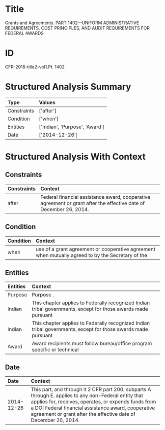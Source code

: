 # Title

 Grants and Agreements. PART 1402—UNIFORM ADMINISTRATIVE REQUIREMENTS, COST PRINCIPLES, AND AUDIT REQUIREMENTS FOR FEDERAL AWARDS


# ID

 CFR-2018-title2-vol1.Pt. 1402


# Structured Analysis Summary

| Type        | Values                         |
|:------------|:-------------------------------|
| Constraints | ['after']                      |
| Condition   | ['when']                       |
| Entities    | ['Indian', 'Purpose', 'Award'] |
| Date        | ['2014-12-26']                 |


# Structured Analysis With Context

 


## Constraints

| Constraints   | Context                                                                                                            |
|:--------------|:-------------------------------------------------------------------------------------------------------------------|
| after         | Federal financial assistance award, cooperative agreement or grant after  the effective date of December 26, 2014. |


## Condition

| Condition   | Context                                                                                           |
|:------------|:--------------------------------------------------------------------------------------------------|
| when        | use of a grant agreement or cooperative agreement when mutually agreed to by the Secretary of the |


## Entities

| Entities   | Context                                                                                                        |
|:-----------|:---------------------------------------------------------------------------------------------------------------|
| Purpose    | Purpose .                                                                                                      |
| Indian     | This chapter applies to Federally recognized  Indian tribal governments, except for those awards made pursuant |
| Indian     | This chapter applies to Federally recognized  Indian tribal governments, except for those awards made pursuant |
| Award      | Award recipients must follow bureau/office program specific or technical                                       |


## Date

| Date       | Context                                                                                                                                                                                                                                                                               |
|:-----------|:--------------------------------------------------------------------------------------------------------------------------------------------------------------------------------------------------------------------------------------------------------------------------------------|
| 2014-12-26 | This part, and through it 2 CFR part 200, subparts A through E. applies to any non-Federal entity that applies for, receives, operates, or expends funds from a DOI Federal financial assistance award, cooperative agreement or grant after the effective date of December 26, 2014. |


